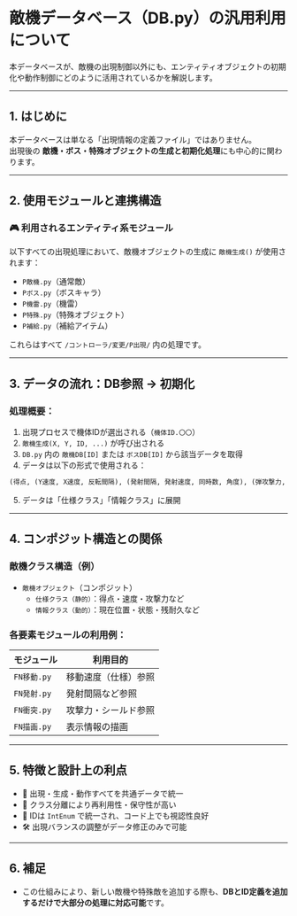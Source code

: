 # 敵機データベース（DB.py）の汎用利用について

本データベースが、敵機の出現制御以外にも、エンティティオブジェクトの初期化や動作制御にどのように活用されているかを解説します。

---

## 1. はじめに

本データベースは単なる「出現情報の定義ファイル」ではありません。  
出現後の **敵機・ボス・特殊オブジェクトの生成と初期化処理**にも中心的に関わります。

---

## 2. 使用モジュールと連携構造

### 🎮 利用されるエンティティ系モジュール

以下すべての出現処理において、敵機オブジェクトの生成に `敵機生成()` が使用されます：

- `P敵機.py`（通常敵）
- `Pボス.py`（ボスキャラ）
- `P機雷.py`（機雷）
- `P特殊.py`（特殊オブジェクト）
- `P補給.py`（補給アイテム）

これらはすべて `/コントローラ/変更/P出現/` 内の処理です。

---

## 3. データの流れ：DB参照 → 初期化

### 処理概要：

1. 出現プロセスで機体IDが選出される（`機体ID.〇〇`）
2. `敵機生成(X, Y, ID, ...)` が呼び出される
3. `DB.py` 内の `敵機DB[ID]` または `ボスDB[ID]` から該当データを取得
4. データは以下の形式で使用される：

```python
(得点, (Y速度, X速度, 反転間隔), (発射間隔, 発射速度, 同時数, 角度), (弾攻撃力, 体当たり, シールド))
```

5. データは「仕様クラス」「情報クラス」に展開

---

## 4. コンポジット構造との関係

### 敵機クラス構造（例）

- `敵機オブジェクト`（コンポジット）
  - `仕様クラス（静的）`：得点・速度・攻撃力など
  - `情報クラス（動的）`：現在位置・状態・残耐久など

### 各要素モジュールの利用例：

| モジュール     | 利用目的           |
|----------------|--------------------|
| `FN移動.py`    | 移動速度（仕様）参照 |
| `FN発射.py`    | 発射間隔など参照   |
| `FN衝突.py`    | 攻撃力・シールド参照 |
| `FN描画.py`    | 表示情報の描画     |

---

## 5. 特徴と設計上の利点

- 🔁 出現・生成・動作すべてを共通データで統一
- 🧩 クラス分離により再利用性・保守性が高い
- 🧠 IDは `IntEnum` で統一され、コード上でも視認性良好
- 🛠️ 出現バランスの調整がデータ修正のみで可能

---

## 6. 補足

- この仕組みにより、新しい敵機や特殊敵を追加する際も、**DBとID定義を追加するだけで大部分の処理に対応可能**です。
